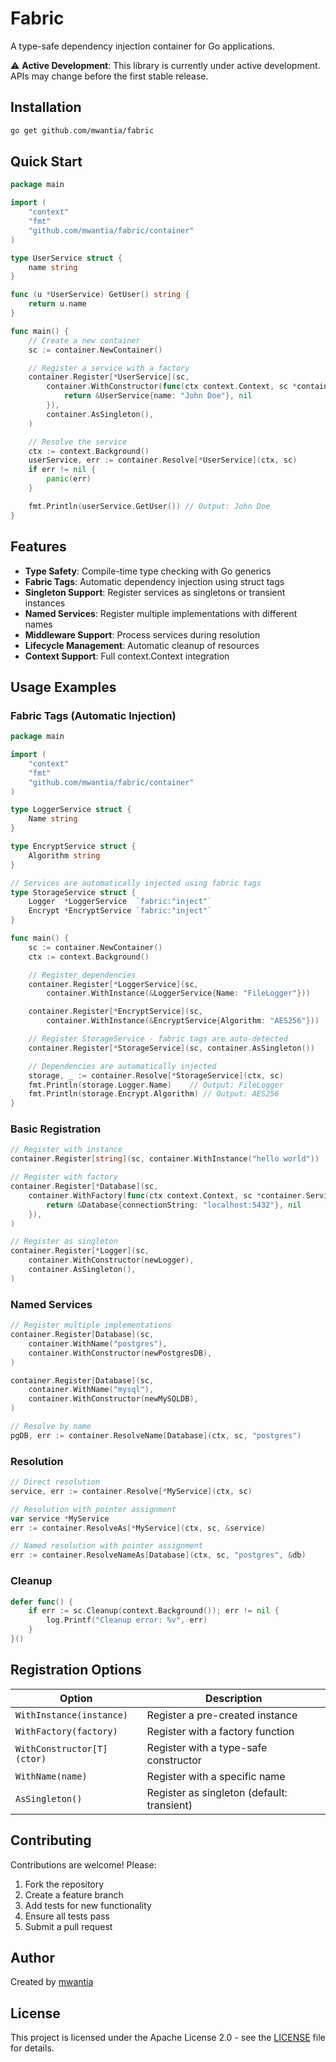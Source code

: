 # Fabric

A type-safe dependency injection container for Go applications.

⚠️ **Active Development**: This library is currently under active development. APIs may change before the first stable release.

## Installation

```bash
go get github.com/mwantia/fabric
```

## Quick Start

```go
package main

import (
    "context"
    "fmt"
    "github.com/mwantia/fabric/container"
)

type UserService struct {
    name string
}

func (u *UserService) GetUser() string {
    return u.name
}

func main() {
    // Create a new container
    sc := container.NewContainer()

    // Register a service with a factory
    container.Register[*UserService](sc,
        container.WithConstructor(func(ctx context.Context, sc *container.ServiceContainer) (*UserService, error) {
            return &UserService{name: "John Doe"}, nil
        }),
        container.AsSingleton(),
    )

    // Resolve the service
    ctx := context.Background()
    userService, err := container.Resolve[*UserService](ctx, sc)
    if err != nil {
        panic(err)
    }

    fmt.Println(userService.GetUser()) // Output: John Doe
}
```

## Features

- **Type Safety**: Compile-time type checking with Go generics
- **Fabric Tags**: Automatic dependency injection using struct tags
- **Singleton Support**: Register services as singletons or transient instances
- **Named Services**: Register multiple implementations with different names
- **Middleware Support**: Process services during resolution
- **Lifecycle Management**: Automatic cleanup of resources
- **Context Support**: Full context.Context integration

## Usage Examples

### Fabric Tags (Automatic Injection)

```go
package main

import (
    "context"
    "fmt"
    "github.com/mwantia/fabric/container"
)

type LoggerService struct {
    Name string
}

type EncryptService struct {
    Algorithm string
}

// Services are automatically injected using fabric tags
type StorageService struct {
    Logger  *LoggerService  `fabric:"inject"`
    Encrypt *EncryptService `fabric:"inject"`
}

func main() {
    sc := container.NewContainer()
    ctx := context.Background()

    // Register dependencies
    container.Register[*LoggerService](sc,
        container.WithInstance(&LoggerService{Name: "FileLogger"}))

    container.Register[*EncryptService](sc,
        container.WithInstance(&EncryptService{Algorithm: "AES256"}))

    // Register StorageService - fabric tags are auto-detected
    container.Register[*StorageService](sc, container.AsSingleton())

    // Dependencies are automatically injected
    storage, _ := container.Resolve[*StorageService](ctx, sc)
    fmt.Println(storage.Logger.Name)    // Output: FileLogger
    fmt.Println(storage.Encrypt.Algorithm) // Output: AES256
}
```

### Basic Registration

```go
// Register with instance
container.Register[string](sc, container.WithInstance("hello world"))

// Register with factory
container.Register[*Database](sc,
    container.WithFactory(func(ctx context.Context, sc *container.ServiceContainer) (any, error) {
        return &Database{connectionString: "localhost:5432"}, nil
    }),
)

// Register as singleton
container.Register[*Logger](sc,
    container.WithConstructor(newLogger),
    container.AsSingleton(),
)
```

### Named Services

```go
// Register multiple implementations
container.Register[Database](sc,
    container.WithName("postgres"),
    container.WithConstructor(newPostgresDB),
)

container.Register[Database](sc,
    container.WithName("mysql"),
    container.WithConstructor(newMySQLDB),
)

// Resolve by name
pgDB, err := container.ResolveName[Database](ctx, sc, "postgres")
```

### Resolution

```go
// Direct resolution
service, err := container.Resolve[*MyService](ctx, sc)

// Resolution with pointer assignment
var service *MyService
err := container.ResolveAs[*MyService](ctx, sc, &service)

// Named resolution with pointer assignment
err := container.ResolveNameAs[Database](ctx, sc, "postgres", &db)
```

### Cleanup

```go
defer func() {
    if err := sc.Cleanup(context.Background()); err != nil {
        log.Printf("Cleanup error: %v", err)
    }
}()
```

## Registration Options

| Option | Description |
|--------|-------------|
| `WithInstance(instance)` | Register a pre-created instance |
| `WithFactory(factory)` | Register with a factory function |
| `WithConstructor[T](ctor)` | Register with a type-safe constructor |
| `WithName(name)` | Register with a specific name |
| `AsSingleton()` | Register as singleton (default: transient) |

## Contributing

Contributions are welcome! Please:

1. Fork the repository
2. Create a feature branch
3. Add tests for new functionality
4. Ensure all tests pass
5. Submit a pull request

## Author

Created by [mwantia](https://github.com/mwantia)

## License

This project is licensed under the Apache License 2.0 - see the [LICENSE](LICENSE) file for details.
